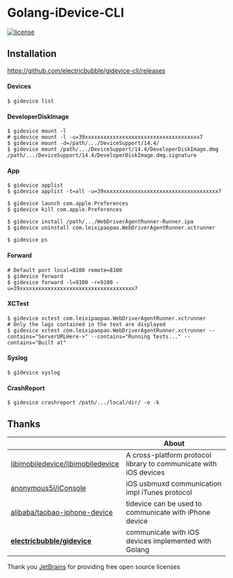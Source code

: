 # Golang-iDevice-CLI

[![license](https://img.shields.io/github/license/electricbubble/gidevice-cli)](https://github.com/electricbubble/gidevice-cli/blob/master/LICENSE)

## Installation

https://github.com/electricbubble/gidevice-cli/releases

#### Devices

```shell
$ gidevice list
```

#### DeveloperDiskImage

```shell
$ gidevice mount -l
# gidevice mount -l -u=39xxxxxxxxxxxxxxxxxxxxxxxxxxxxxxxxxxxxx7
$ gidevice mount -d=/path/.../DeviceSupport/14.4/
$ gidevice mount /path/.../DeviceSupport/14.4/DeveloperDiskImage.dmg /path/.../DeviceSupport/14.4/DeveloperDiskImage.dmg.signature
```

#### App

```shell
$ gidevice applist
$ gidevice applist -t=all -u=39xxxxxxxxxxxxxxxxxxxxxxxxxxxxxxxxxxxxx7

$ gidevice launch com.apple.Preferences
$ gidevice kill com.apple.Preferences

$ gidevice install /path/.../WebDriverAgentRunner-Runner.ipa
$ gidevice uninstall com.leixipaopao.WebDriverAgentRunner.xctrunner

$ gidevice ps
```

#### Forward

```shell
# Default port local=8100 remote=8100
$ gidevice forward
$ gidevice forward -l=9100 -r=9100 -u=39xxxxxxxxxxxxxxxxxxxxxxxxxxxxxxxxxxxxx7
```

#### XCTest

```shell
$ gidevice xctest com.leixipaopao.WebDriverAgentRunner.xctrunner
# Only the logs contained in the text are displayed
$ gidevice xctest com.leixipaopao.WebDriverAgentRunner.xctrunner --contains="ServerURLHere->" --contains="Running tests..." --contains="Built at"
```

#### Syslog

```shell
$ gidevice syslog
```

#### CrashReport

```shell
$ gidevice crashreport /path/.../local/dir/ -e -k
```

## Thanks

| |About|
|---|---|
|[libimobiledevice/libimobiledevice](https://github.com/libimobiledevice/libimobiledevice)|A cross-platform protocol library to communicate with iOS devices|
|[anonymous5l/iConsole](https://github.com/anonymous5l/iConsole)|iOS usbmuxd communication impl iTunes protocol|
|[alibaba/taobao-iphone-device](https://github.com/alibaba/taobao-iphone-device)|tidevice can be used to communicate with iPhone device|
|**[electricbubble/gidevice](https://github.com/electricbubble/gidevice)**|communicate with iOS devices implemented with Golang|

Thank you [JetBrains](https://www.jetbrains.com/?from=gwda) for providing free open source licenses
